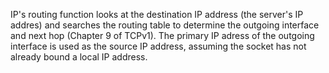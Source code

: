 IP's routing function looks at the destination IP address (the server's IP addres) and searches the routing table to determine the outgoing interface and next hop (Chapter 9 of TCPv1). The primary IP adress of the outgoing interface is used as the source IP address, assuming the socket has not already bound a local IP address.
